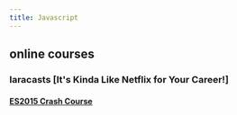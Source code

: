 ```yaml
---
title: Javascript
---
```




## online courses

### laracasts [It's Kinda Like Netflix for Your Career!]

#### [ES2015 Crash Course](https://laracasts.com/series/es6-cliffsnotes)
